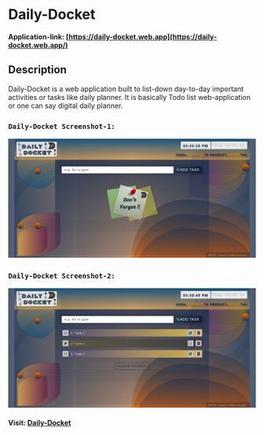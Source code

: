 # Daily-Docket
#### Application-link:  [https://daily-docket.web.app](https://daily-docket.web.app/)

## Description

Daily-Docket is a web application built to list-down day-to-day important activities or tasks like daily planner. It is basically Todo list web-application or one can say digital daily planner.

### `Daily-Docket Screenshot-1:`

![Daily-Docket-1](https://github.com/DalpatRathore/Daily-Docket/blob/main/daily-docket-1.png)


### `Daily-Docket Screenshot-2:`

![Daily-Docket-1](https://github.com/DalpatRathore/Daily-Docket/blob/main/daily-docket-2.png)


#### Visit: [Daily-Docket](https://daily-docket.web.app/)
